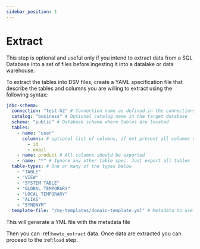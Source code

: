 ```yaml
---
sidebar_position: 1
---
```


# Extract

This step is optional and useful only if you intend to extract data from a SQL Database into
a set of files before ingesting it into a datalake or data warehouse.

To extract the tables into DSV files, create a YAML specification file
that describe the tables and columns you are willing to extract using the following syntax:

````yaml
jdbc-schema:
  connection: "test-h2" # Connection name as defined in the connections section of the application.conf file
  catalog: "business" # Optional catalog name in the target database
  schema: "public" # Database schema where tables are located
  tables:
    - name: "user"
      columns: # optional list of columns, if not present all columns should be exported.
        - id
        - email
    - name: product # All columns should be exported
    - name: "*" # Ignore any other table spec. Just export all tables
  table-types: # One or many of the types below
    - "TABLE"
    - "VIEW"
    - "SYSTEM TABLE"
    - "GLOBAL TEMPORARY"
    - "LOCAL TEMPORARY"
    - "ALIAS"
    - "SYNONYM"
  template-file: "/my-templates/domain-template.yml" # Metadata to use for the generated YML file.
````

This will generate a YML file with the metadata file

Then you can :ref:`howto_extract` data.
Once data are extracted you can proceed to the :ref:`load` step.
